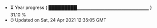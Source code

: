 - ⏳ Year progress { █████████▁▁▁▁▁▁▁▁▁▁▁▁▁▁▁▁▁▁▁▁▁ } 31.10 %
- ⏰ Updated on Sat, 24 Apr 2021 12:35:05 GMT

